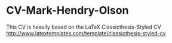 # CV-Mark-Hendry-Olson
This CV is heavily based on the LaTeX Classicthesis-Styled CV http://www.latextemplates.com/template/classicthesis-styled-cv
